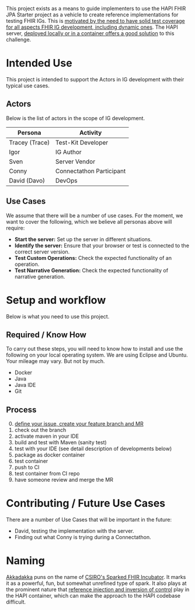 This project exists as a means to guide implementers to use the HAPI FHIR JPA Starter project as a vehicle to create reference implementations for testing FHIR IGs. This is [motivated by the need to have solid test coverage for all aspects FHIR IG development, including dynamic ones](https://gitlab.com/australian-e-health-research-centre/akkadakka/-/wikis/Motivation). The HAPI server, [deployed locally or in a container offers a good solution](https://gitlab.com/australian-e-health-research-centre/akkadakka/-/wikis/solution) to this challenge.

# Intended Use

This project is intended to support the Actors in IG development with their typical use cases.

## Actors

Below is the list of actors in the scope of IG development.

| Persona | Activity |
| --- | --- |
| Tracey (Trace)| Test-Kit Developer |
| Igor | IG Author |
| Sven | Server Vendor |
| Conny | Connectathon Participant |
| David (Davo) | DevOps |

## Use Cases

We assume that there will be a number of use cases. For the moment, we want to cover the following, which we believe all personas above will require:

* **Start the server:** Set up the server in different situations.
* **Identify the server:** Ensure that your browser or test is connected to the correct server version.
* **Test Custom Operations:** Check the expected functionality of an operation.
* **Test Narrative Generation:** Check the expected functionality of narrative generation.

# Setup and workflow

Below is what you need to use this project.

## Required / Know How

To carry out these steps, you will need to know how to install and use the following on your local operating system. We are using Eclipse and Ubuntu. Your mileage may vary. But not by much.

* Docker
* Java
* Java IDE
* Git

## Process

0. [define your issue, create your feature branch and MR](https://about.gitlab.com/blog/2020/03/05/what-is-gitlab-flow/)
1. check out the branch
2. activate maven in your IDE
3. build and test with Maven (sanity test)
4. test with your IDE (see detail description of developments below)
5. package as docker container
6. test container
7. push to CI
8. test container from CI repo
9. have someone review and merge the MR

# Contributing / Future Use Cases



There are a number of Use Cases that will be important in the future:

* David, testing the implementation with the server.
* Finding out what Conny is trying during a Connectathon.

# Naming

[Akkadakka](https://www.urbandictionary.com/define.php?term=Akka%20Dakka) puns on the name of [CSIRO's Sparked FHIR Incubator](https://sparked.csiro.au/). It marks it as a powerful, fun, but somewhat unrefined type of spark. It also plays at the prominent nature that [reference injection and inversion of control](https://en.wikipedia.org/wiki/Inversion_of_control) play in the HAPI container, which can make the approach to the HAPI codebase difficult.
